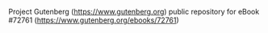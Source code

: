 Project Gutenberg (https://www.gutenberg.org) public repository
for eBook #72761 (https://www.gutenberg.org/ebooks/72761)
